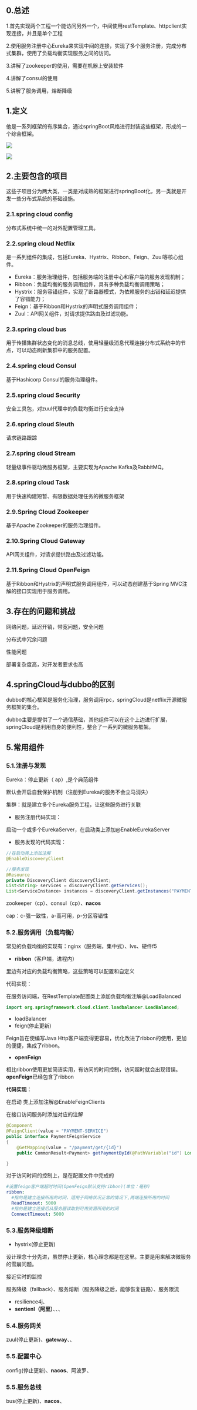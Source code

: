 ## 0.总述

1.首先实现两个工程一个能访问另外一个，中间使用restTemplate、httpclient实现连接，并且是单个工程

2.使用服务注册中心Eureka来实现中间的连接，实现了多个服务注册，完成分布式集群，使用了负载均衡实现服务之间的访问。

3.讲解了zookeeper的使用，需要在机器上安装软件

4.讲解了consul的使用

5.讲解了服务调用，熔断降级

## 1.定义

他是一系列框架的有序集合，通过springBoot风格进行封装这些框架，形成的一个综合框架。

![](D:\20-workspace\myRpository\image\微服务框架图-注解.png)

![](D:\20-workspace\myRpository\image\微服务框架图-子项目.png)

## 2.主要包含的项目

这些子项目分为两大类，一类是对成熟的框架进行springBoot化，另一类就是开发一些分布式系统的基础设施。

### 2.1.spring cloud config

分布式系统中统一的对外配置管理工具。

### 2.2.spring cloud Netflix

是一系列组件的集成，包括Eureka、Hystrix、Ribbon、Feign、Zuul等核心组件。

- Eureka：服务治理组件，包括服务端的注册中心和客户端的服务发现机制；
- Ribbon：负载均衡的服务调用组件，具有多种负载均衡调用策略；
- Hystrix：服务容错组件，实现了断路器模式，为依赖服务的出错和延迟提供了容错能力；
- Feign：基于Ribbon和Hystrix的声明式服务调用组件；
- Zuul：API网关组件，对请求提供路由及过滤功能。

### 2.3.spring cloud bus

用于传播集群状态变化的消息总线，使用轻量级消息代理连接分布式系统中的节点，可以动态刷新集群中的服务配置。

### 2.4.spring cloud Consul

基于Hashicorp Consul的服务治理组件。

### 2.5.spring cloud Security

安全工具包，对zuul代理中的负载均衡进行安全支持

### 2.6.spring cloud Sleuth

请求链路跟踪

### 2.7.spring cloud Stream

轻量级事件驱动微服务框架，主要实现为Apache Kafka及RabbitMQ。

### 2.8.spring cloud Task

用于快速构建短暂、有限数据处理任务的微服务框架

### 2.9.Spring Cloud Zookeeper

基于Apache Zookeeper的服务治理组件。

### 2.10.Spring Cloud Gateway

API网关组件，对请求提供路由及过滤功能。

### 2.11.Spring Cloud OpenFeign

基于Ribbon和Hystrix的声明式服务调用组件，可以动态创建基于Spring MVC注解的接口实现用于服务调用。

## 3.存在的问题和挑战

网络问题，延迟开销，带宽问题，安全问题

分布式中冗余问题

性能问题

部署复杂度高，对开发者要求也高

## 4.springCloud与dubbo的区别

dubbo的核心框架是服务化治理，服务调用rpc，springCloud是netflix开源微服务框架的集合。

dubbo主要是提供了一个通信基础，其他组件可以在这个上边进行扩展，springCloud是利用自身的便利性，整合了一系列的微服务框架。

## 5.常用组件

### 5.1.注册与发现

Eureka：停止更新（ ap）,是个典范组件

默认会开启自我保护机制（注册到Eureka的服务不会立马消失）

集群：就是建立多个Eureka服务工程，让这些服务进行关联

- 服务注册代码实现：

启动一个或多个EurekaServer，在启动类上添加@EnableEurekaServer

- 服务发现的代码实现：

```java
//在启动类上添加注解
@EnableDiscoveryClient

//服务发现
@Resource
private DiscoveryClient discoveryClient;
List<String> services = discoveryClient.getServices();
List<ServiceInstance> instances = discoveryClient.getInstances("PAYMENT-SERVICE");

```

zookeeper（cp）、consul（cp）、**nacos**

cap：c-强一致性，a-高可用，p-分区容错性

### 5.2.服务调用（负载均衡）

常见的负载均衡的实现有：nginx（服务端，集中式）、lvs、硬件f5

- **ribbon**（客户端，进程内）

里边有对应的负载均衡策略，这些策略可以配置和自定义

代码实现：

在服务访问端，在RestTemplate配置类上添加负载均衡注解@LoadBalanced

```java
import org.springframework.cloud.client.loadbalancer.LoadBalanced;
```

- loadBalancer
- feign(停止更新)

Feign旨在使编写Java Http客户端变得更容易，优化改进了ribbon的使用，更加的便捷，集成了ribbon。

- **openFeign**

相比ribbon使用更加简洁实用，有访问的时间控制，访问超时就会出现错误。**openFeign**已经包含了ribbon

**代码实现**：

在启动 类上添加注解@EnableFeignClients

在接口访问服务时添加对应的注解

```java
@Component
@FeignClient(value = "PAYMENT-SERVICE")
public interface PaymentFeignService
{
    @GetMapping(value = "/payment/get/{id}")
    public CommonResult<Payment> getPaymentById(@PathVariable("id") Long id);

}

```

对于访问时间的控制上，是在配置文件中完成的

```yml
#设置feign客户端超时时间(OpenFeign默认支持ribbon)(单位：毫秒)
ribbon:
  #指的是建立连接所用的时间，适用于网络状况正常的情况下,两端连接所用的时间
  ReadTimeout: 5000
  #指的是建立连接后从服务器读取到可用资源所用的时间
  ConnectTimeout: 5000

```



### 5.3.服务降级熔断

- hystrix(停止更新) 

设计理念十分先进，虽然停止更新，核心理念都是在这里。主要是用来解决微服务的雪崩问题。

接近实时的监控

服务降级（fallback）、服务熔断（服务降级之后，能够恢复链路）、服务限流

- resilience4j、
- **sentienl（阿里）**、、、

### 5.4.服务网关

zuul(停止更新)、**gateway**、、

### 5.5.配置中心

config(停止更新)、**nacos**、阿波罗、

### 5.5.服务总线

bus(停止更新)、**nacos**、



